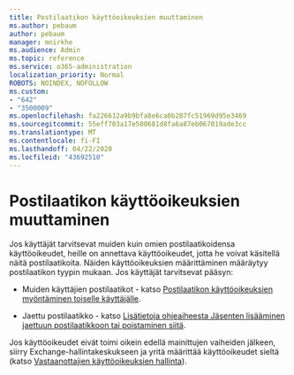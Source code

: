 ```yaml
---
title: Postilaatikon käyttöoikeuksien muuttaminen
ms.author: pebaum
author: pebaum
manager: mnirkhe
ms.audience: Admin
ms.topic: reference
ms.service: o365-administration
localization_priority: Normal
ROBOTS: NOINDEX, NOFOLLOW
ms.custom:
- "642"
- "3500009"
ms.openlocfilehash: fa226612a9b9bfa8e6ca0b287fc51969d95e3469
ms.sourcegitcommit: 55eff703a17e500681d8fa6a87eb067019ade3cc
ms.translationtype: MT
ms.contentlocale: fi-FI
ms.lasthandoff: 04/22/2020
ms.locfileid: "43692510"
---
```

# <a name="changing-permissions-on-a-mailbox"></a>Postilaatikon käyttöoikeuksien muuttaminen

Jos käyttäjät tarvitsevat muiden kuin omien postilaatikoidensa käyttöoikeudet, heille on annettava käyttöoikeudet, jotta he voivat käsitellä näitä postilaatikoita. Näiden käyttöoikeuksien määrittäminen määräytyy postilaatikon tyypin mukaan. Jos käyttäjät tarvitsevat pääsyn:
  
- Muiden käyttäjien postilaatikot - katso [Postilaatikon käyttöoikeuksien myöntäminen toiselle käyttäjälle](https://docs.microsoft.com//office365/admin/add-users/give-mailbox-permissions-to-another-user).
    
- Jaettu postilaatikko - katso [Lisätietoja ohjeaiheesta Jäsenten lisääminen jaettuun postilaatikkoon tai poistaminen siitä](https://support.office.com/article/add-or-remove-members-from-a-shared-mailbox-a1cd0ae0-216c-4dc1-8171-bfacfbd4c1a7).
    
Jos käyttöoikeudet eivät toimi oikein edellä mainittujen vaiheiden jälkeen, siirry Exchange-hallintakeskukseen ja yritä määrittää käyttöoikeudet sieltä (katso [Vastaanottajien käyttöoikeuksien hallinta](https://technet.microsoft.com/library/jj919240%28v=exchg.150%29.aspx)).
  
